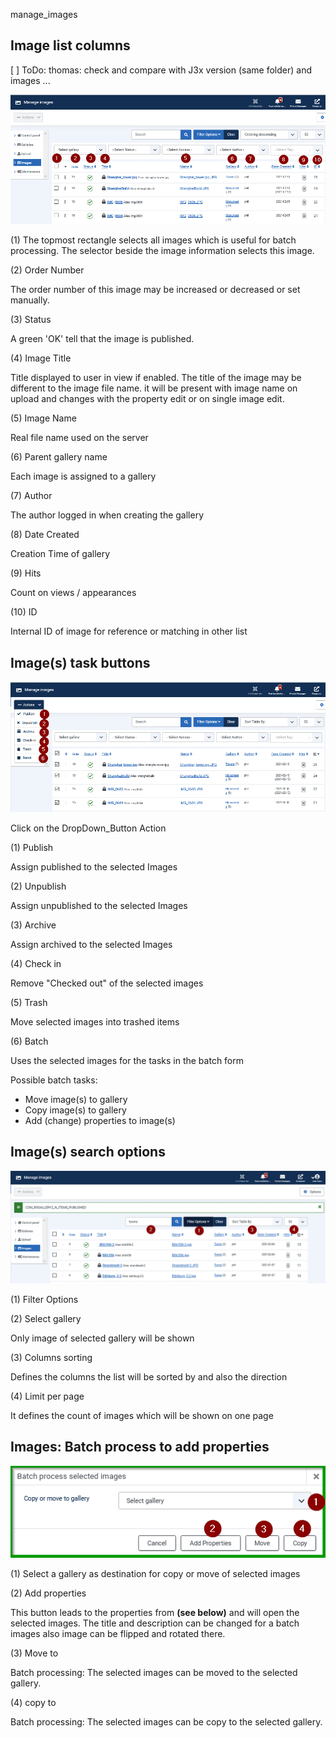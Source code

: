 manage_images

## Image list columns

[ ] ToDo: thomas: check and compare with J3x version (same folder) and images ...


![image_manage](manage_images.png)

(1) The topmost rectangle selects all images which is useful for batch processing.
The selector beside the image information selects this image.


(2) Order Number

The order number of this image may be increased or decreased or set manually.



(3) Status

A green 'OK' tell that the image is published.


(4) Image Title

Title displayed to user in view if enabled.
The title of the image may be different to the image file name. it will be present
with image name on upload and changes with the property edit or on single image edit.


(5) Image Name

Real file name used on the server

(6) Parent gallery name

Each image is assigned to a gallery


(7)  Author

 The author logged in when creating the gallery

(8) Date Created

Creation Time of gallery


(9) Hits

Count on views / appearances


(10) ID

Internal ID of image for reference or matching in other list

## Image(s) task buttons


![manage_action](manage_images_actions.png)

Click on the DropDown_Button Action

(1) Publish

Assign published to the selected Images

(2) Unpublish

Assign unpublished to the selected Images

(3) Archive

Assign archived to the selected Images


(4) Check in

Remove "Checked out" of the selected images

(5) Trash

Move selected images into trashed items


(6) Batch

Uses the selected images for the tasks in the batch form

Possible batch tasks:

- Move image(s) to gallery
- Copy image(s) to gallery
- Add (change) properties to image(s)

## Image(s) search options


![image_search](manage_images_search.png)


(1) Filter Options



(2) Select gallery

Only image of selected  gallery will be shown



(3) Columns sorting

Defines the columns the list will be sorted by and also the direction

(4) Limit per page

It defines the count of images which will be shown on one page

## Images: Batch process to add properties


![image_batch](manage_images_batch.png)

(1) Select a gallery as destination for copy or move of selected images

(2) Add properties

This button leads to the properties from **(see below)** and will open
the selected images. The title and description can be changed for a batch images
also image can be flipped and rotated there.

(3) Move to

Batch processing: The selected images can be moved  to the selected gallery.


(4) copy to

Batch processing: The selected images can be copy to the selected gallery.
